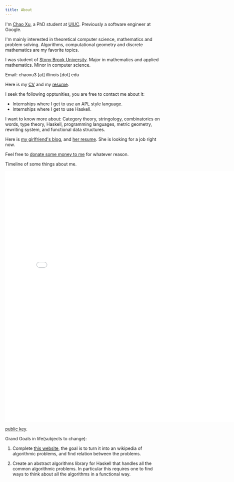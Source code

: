 ```yaml
---
title: About
---
```


I'm [Chao Xu](https://www.facebook.com/chao.xu), a PhD student at [UIUC](http://illinois.edu/). Previously a software engineer at Google.

I'm mainly interested in theoretical computer science, mathematics and problem solving. Algorithms, computational geometry and discrete mathematics are my favorite topics.

I was student of [Stony Brook University](http://www.stonybrook.edu). Major in mathematics and applied mathematics. Minor in computer science. 
 
Email: chaoxu3 [at] illinois [dot] edu

Here is my [CV](/files/cv.pdf) and my [resume](/files/resume.pdf).

I seek the following opptunities, you are free to contact me about it:

- Internships where I get to use an APL style language.
- Internships where I get to use Haskell.

I want to know more about:
Category theory, stringology, combinatorics on words, type theory, Haskell, programming languages, metric geometry, rewriting system, and functional data structures. 

Here is [my girlfriend's blog](http://codesandmaze.tumblr.com/), and [her resume](https://www.dropbox.com/s/zwqwmnlfjw0h46i/Resume_of_Vanessa_Li_01032014.pdf). She is looking for a job right now.

Feel free to [donate some money to me](http://www.pledgie.com/campaigns/19986) for whatever reason.

Timeline of some things about me.

<iframe src="/timeline.html" width="800px" height="800px" frameborder="0" scrolling="no" marginwidth="0px" marginheight="0px"></iframe>

[public key](/files/id_rsa.pub).

Grand Goals in life(subjects to change):

1. Complete [this website](http://problems.site44.com/), the goal is to turn it into an wikipedia of algorithmic problems, and find relation between the problems.

2. Create an abstract algorithms library for Haskell that handles all the common algorithmic problems. In particular this requires one to find ways to think about all the algorithms in a functional way.
